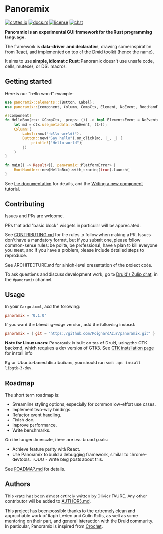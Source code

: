 # Panoramix

[![crates.io](https://meritbadge.herokuapp.com/panoramix)](https://crates.io/crates/panoramix)
[![docs.rs](https://docs.rs/panoramix/badge.svg)](https://docs.rs/panoramix/)
[![license](https://img.shields.io/github/license/PoignardAzur/panoramix)](https://github.com/linebender/druid/blob/master/LICENSE)
[![chat](https://img.shields.io/badge/zulip-join_chat-brightgreen.svg)](https://xi.zulipchat.com)

**Panoramix is an experimental GUI framework for the Rust programming language.**

The framework is **data-driven and declarative**, drawing some inspiration from [React](https://github.com/facebook/react), and implemented on top of the [Druid](https://github.com/linebender/druid) toolkit (hence the name).

It aims to use **simple, idiomatic Rust**: Panoramix doesn't use unsafe code, cells, mutexes, or DSL macros.


## Getting started

Here is our "hello world" example:

```rust
use panoramix::elements::{Button, Label};
use panoramix::{component, Column, CompCtx, Element, NoEvent, RootHandler};

#[component]
fn HelloBox(ctx: &CompCtx, _props: ()) -> impl Element<Event = NoEvent> {
    let md = ctx.use_metadata::<NoEvent, ()>();
    Column!(
        Label::new("Hello world!"),
        Button::new("Say hello").on_click(md, |_, _| {
            println!("Hello world");
        })
    )
}

fn main() -> Result<(), panoramix::PlatformError> {
    RootHandler::new(HelloBox).with_tracing(true).launch()
}
```

See [the documentation](https://docs.rs/panoramix/) for details, and the [Writing a new component](misc_docs/writing_a_component.md) tutorial.


## Contributing

Issues and PRs are welcome.

PRs that add "basic block" widgets in particular will be appreciated.

See [CONTRIBUTING.md](CONTRIBUTING.md) for the rules to follow when making a PR. Issues don't have a mandatory format, but if you submit one, please follow common-sense rules: be polite, be professional, have a plan to kill everyone you meet, and if you have a problem, please include detailed steps to reproduce.

See [ARCHITECTURE.md](ARCHITECTURE.md) for a high-level presentation of the project code.

To ask questions and discuss development work, go to [Druid's Zulip chat](https://xi.zulipchat.com/), in the `#panoramix` channel.


## Usage

In your `Cargo.toml`, add the following:

```toml
panoramix = "0.1.0"
```

If you want the bleeding-edge version, add the following instead:

```toml
panoramix = { git = "https://github.com/PoignardAzur/panoramix.git" }
```

**Note for Linux users:** Panoramix is built on top of Druid, using the GTK backend, which requires a dev version of GTK3. See [GTK installation page](https://www.gtk.org/docs/installations/linux/#installing-gtk-from-packages) for install info.

Eg on Ubuntu-based distributions, you should run `sudo apt install libgtk-3-dev`.


## Roadmap

The short term roadmap is:

- Streamline styling options, especially for common low-effort use cases.
- Implement two-way bindings.
- Refactor event handling.
- Finish doc.
- Improve performance.
- Write benchmarks.

On the longer timescale, there are two broad goals:

- Achieve feature parity with React.
- Use Panoramix to build a debugging framework, similar to chrome-devtools. TODO - Write blog posts about this.

See [ROADMAP.md](ROADMAP.md) for details.


## Authors

This crate has been almost entirely written by Olivier FAURE. Any other contributor will be added to [AUTHORS.md](AUTHORS.md).

This project has been possible thanks to the extremely clean and approchable work of Raph Levien and Colin Rofls, as well as some mentoring on their part, and general interaction with the Druid community. In particular, Panoramix is inspired from [Crochet](https://github.com/raphlinus/crochet/).
